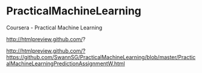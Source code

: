 PracticalMachineLearning
========================

Coursera - Practical Machine Learning

http://htmlpreview.github.com/?

http://htmlpreview.github.com/?https://github.com/SwannSG/PracticalMachineLearning/blob/master/PracticalMachineLearningPredictionAssignmentW.html 
